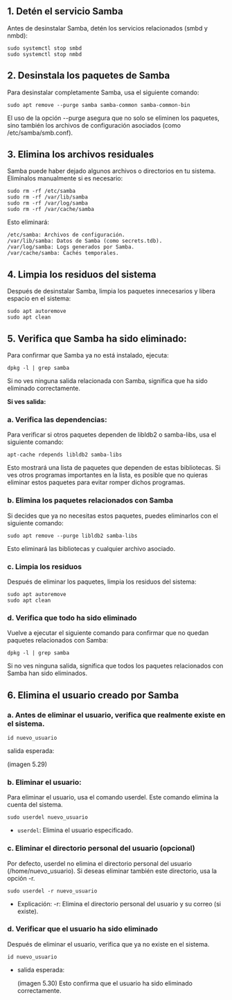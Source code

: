 ## 1. Detén el servicio Samba
Antes de desinstalar Samba, detén los servicios relacionados (smbd y nmbd):
		
    sudo systemctl stop smbd
    sudo systemctl stop nmbd
## 2. Desinstala los paquetes de Samba
Para desinstalar completamente Samba, usa el siguiente comando:
		
    sudo apt remove --purge samba samba-common samba-common-bin
El uso de la opción --purge asegura que no solo se eliminen los paquetes, sino también los archivos de configuración asociados (como /etc/samba/smb.conf).
## 3. Elimina los archivos residuales
Samba puede haber dejado algunos archivos o directorios en tu sistema. Elimínalos manualmente si es necesario:
		
    sudo rm -rf /etc/samba
    sudo rm -rf /var/lib/samba
    sudo rm -rf /var/log/samba
    sudo rm -rf /var/cache/samba
  Esto eliminará:

    /etc/samba: Archivos de configuración.
    /var/lib/samba: Datos de Samba (como secrets.tdb).
    /var/log/samba: Logs generados por Samba.
    /var/cache/samba: Cachés temporales.
## 4. Limpia los residuos del sistema
Después de desinstalar Samba, limpia los paquetes innecesarios y libera espacio en el sistema:
		
    sudo apt autoremove
    sudo apt clean
## 5. Verifica que Samba ha sido eliminado:
Para confirmar que Samba ya no está instalado, ejecuta:
		
    dpkg -l | grep samba
Si no ves ninguna salida relacionada con Samba, significa que ha sido eliminado correctamente.

**Si ves salida:**
### a. Verifica las dependencias:
Para verificar si otros paquetes dependen de libldb2 o samba-libs, usa el siguiente comando:
		
    apt-cache rdepends libldb2 samba-libs

Esto mostrará una lista de paquetes que dependen de estas bibliotecas. Si ves otros programas importantes en la lista, es posible que no quieras eliminar estos paquetes para evitar romper dichos programas.
### b. Elimina los paquetes relacionados con Samba
Si decides que ya no necesitas estos paquetes, puedes eliminarlos con el siguiente comando:
		
    sudo apt remove --purge libldb2 samba-libs
Esto eliminará las bibliotecas y cualquier archivo asociado.
### c. Limpia los residuos
Después de eliminar los paquetes, limpia los residuos del sistema:
		
    sudo apt autoremove
    sudo apt clean
### d. Verifica que todo ha sido eliminado
Vuelve a ejecutar el siguiente comando para confirmar que no quedan paquetes relacionados con Samba:

    dpkg -l | grep samba
Si no ves ninguna salida, significa que todos los paquetes relacionados con Samba han sido eliminados.
## 6. Elimina el usuario creado por Samba
### a. Antes de eliminar el usuario, verifica que realmente existe en el sistema.

	id nuevo_usuario
 salida esperada:

 (imagen 5.29)
### b. Eliminar el usuario:
Para eliminar el usuario, usa el comando userdel. Este comando elimina la cuenta del sistema.
	
	sudo userdel nuevo_usuario
- ``userdel``: Elimina el usuario especificado.
### c. Eliminar el directorio personal del usuario (opcional)
Por defecto, userdel no elimina el directorio personal del usuario (/home/nuevo_usuario). Si deseas eliminar también este directorio, usa la opción -r.

	sudo userdel -r nuevo_usuario
 - Explicación:
	-r: Elimina el directorio personal del usuario y su correo (si existe).
### d. Verificar que el usuario ha sido eliminado
Después de eliminar el usuario, verifica que ya no existe en el sistema.

 	id nuevo_usuario
- salida esperada:
  
  (imagen 5.30)
Esto confirma que el usuario ha sido eliminado correctamente.
